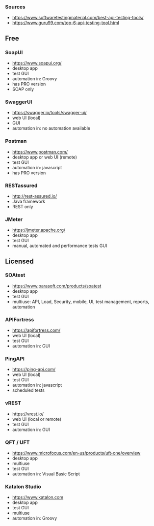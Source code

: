 ### Sources
- https://www.softwaretestingmaterial.com/best-api-testing-tools/
- https://www.guru99.com/top-6-api-testing-tool.html

## Free
### SoapUI
- https://www.soapui.org/
- desktop app
- test GUI
- automation in: Groovy
- has PRO version
- SOAP only
### SwaggerUI
- https://swagger.io/tools/swagger-ui/
- web UI (local)
- GUI
- automation in: no automation available
### Postman
- https://www.postman.com/
- desktop app or web UI (remote)
- test GUI
- automation in: javascript
- has PRO version
### RESTassured
- http://rest-assured.io/
- Java framework
- REST only
### JMeter
- https://jmeter.apache.org/
- desktop app
- test GUI
- manual, automated and performance tests GUI
## Licensed
### SOAtest
- https://www.parasoft.com/products/soatest
- desktop app
- test GUI
- multiuse: API, Load, Security, mobile, UI, test management, reports, automation
### APIFortress
- https://apifortress.com/
- web UI (local)
- test GUI
- automation in: GUI
### PingAPI
- https://ping-api.com/
- web UI (local)
- test GUI
- automation in: javascript
- scheduled tests
### vREST
- https://vrest.io/
- web UI (local or remote)
- test GUI
- automation in: GUI
### QFT / UFT
- https://www.microfocus.com/en-us/products/uft-one/overview
- desktop app 
- multiuse
- test GUI
- automation in: Visual Basic Script
### Katalon Studio
- https://www.katalon.com
- desktop app
- test GUI
- multiuse
- automation in: Groovy
